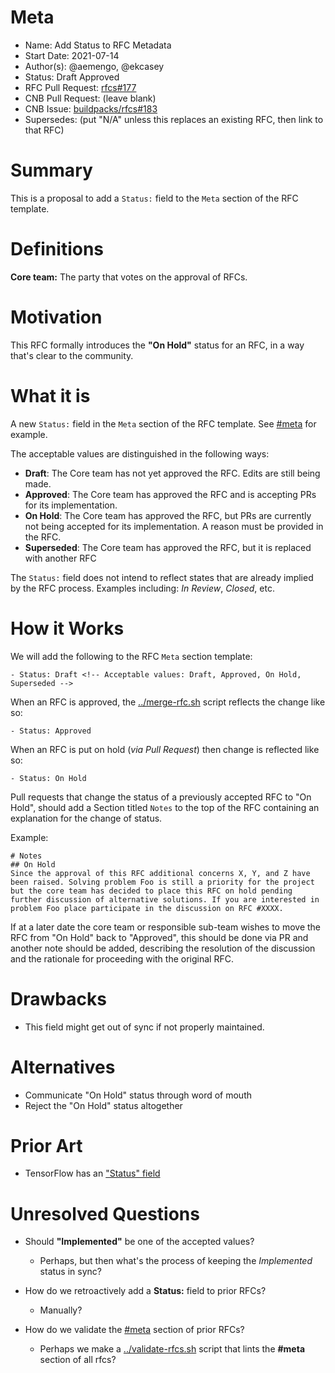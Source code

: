 # Meta
[meta]: #meta
- Name: Add Status to RFC Metadata
- Start Date: 2021-07-14
- Author(s): @aemengo, @ekcasey
- Status: Draft Approved
- RFC Pull Request: [rfcs#177](https://github.com/buildpacks/rfcs/pull/177)
- CNB Pull Request: (leave blank)
- CNB Issue: [buildpacks/rfcs#183](#https://github.com/buildpacks/rfcs/issues/183)
- Supersedes: (put "N/A" unless this replaces an existing RFC, then link to that RFC)

# Summary
[summary]: #summary

This is a proposal to add a `Status:` field to the `Meta` section of the RFC template.

# Definitions
[definitions]: #definitions

**Core team:** The party that votes on the approval of RFCs.

# Motivation
[motivation]: #motivation

This RFC formally introduces the **"On Hold"** status for an RFC, in a way that's clear to the community.

# What it is
[what-it-is]: #what-it-is

A new `Status:` field in the `Meta` section of the RFC template. See [#meta](#meta) for example.

The acceptable values are distinguished in the following ways:
- **Draft**: The Core team has not yet approved the RFC. Edits are still being made.
- **Approved**: The Core team has approved the RFC and is accepting PRs for its implementation.
- **On Hold**: The Core team has approved the RFC, but PRs are currently not being accepted for its implementation. A reason must be provided in the RFC.
- **Superseded**: The Core team has approved the RFC, but it is replaced with another RFC

The `Status:` field does not intend to reflect states that are already implied by the RFC process. Examples including: *In Review*, *Closed*, etc.

# How it Works
[how-it-works]: #how-it-works

We will add the following to the RFC `Meta` section template:

```
- Status: Draft <!-- Acceptable values: Draft, Approved, On Hold, Superseded -->
```

When an RFC is approved, the [../merge-rfc.sh](../merge-rfc.sh) script reflects the change like so:

```
- Status: Approved
```

When an RFC is put on hold (_via Pull Request_) then change is reflected like so:

```
- Status: On Hold
```

Pull requests that change the status of a previously accepted RFC to "On Hold", should add a Section titled `Notes` to the top of the RFC containing an explanation for the change of status.

Example:

```
# Notes
## On Hold
Since the approval of this RFC additional concerns X, Y, and Z have been raised. Solving problem Foo is still a priority for the project but the core team has decided to place this RFC on hold pending further discussion of alternative solutions. If you are interested in problem Foo place participate in the discussion on RFC #XXXX.
```

If at a later date the core team or responsible sub-team wishes to move the RFC from "On Hold" back to "Approved", this should be done via PR and another note should be added, describing the resolution of the discussion and the rationale for proceeding with the original RFC.

# Drawbacks
[drawbacks]: #drawbacks

* This field might get out of sync if not properly maintained.

# Alternatives
[alternatives]: #alternatives

- Communicate "On Hold" status through word of mouth
- Reject the "On Hold" status altogether

# Prior Art
[prior-art]: #prior-art

- TensorFlow has an ["Status" field](https://github.com/tensorflow/community/blob/master/rfcs/yyyymmdd-rfc-template.md)

# Unresolved Questions
[unresolved-questions]: #unresolved-questions

- Should **"Implemented"** be one of the accepted values?
    - Perhaps, but then what's the process of keeping the _Implemented_ status in sync?

- How do we retroactively add a **Status:** field to prior RFCs?
    - Manually?

- How do we validate the [#meta](#meta) section of prior RFCs?
    - Perhaps we make a [../validate-rfcs.sh](../validate-rfcs.sh) script that lints the **#meta** section of all rfcs?
